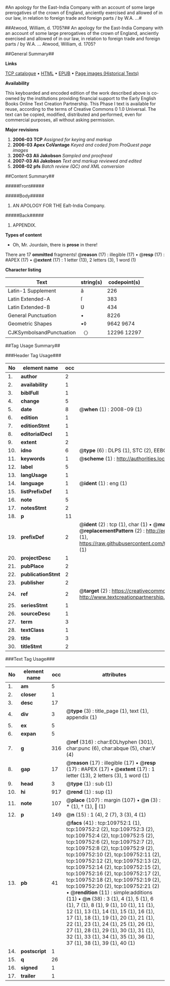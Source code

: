 #An apology for the East-India Company with an account of some large prerogatives of the crown of England, anciently exercised and allowed of in our law, in relation to foreign trade and foreign parts / by W.A. ...#

##Atwood, William, d. 1705?##
An apology for the East-India Company with an account of some large prerogatives of the crown of England, anciently exercised and allowed of in our law, in relation to foreign trade and foreign parts / by W.A. ...
Atwood, William, d. 1705?

##General Summary##

**Links**

[TCP catalogue](http://www.ota.ox.ac.uk/tcp/)  • 
[HTML](http://tei.it.ox.ac.uk/tcp/Texts-HTML/free/A26/A26167.html)  • 
[EPUB](http://tei.it.ox.ac.uk/tcp/Texts-EPUB/free/A26/A26167.epub) • 
[Page images (Historical Texts)](https://data.historicaltexts.jisc.ac.uk/view?pubId=eebo-26640325e&pageId=eebo-26640325e-109752-1)

**Availability**

This keyboarded and encoded edition of the
	       work described above is co-owned by the institutions
	       providing financial support to the Early English Books
	       Online Text Creation Partnership. This Phase I text is
	       available for reuse, according to the terms of Creative
	       Commons 0 1.0 Universal. The text can be copied,
	       modified, distributed and performed, even for
	       commercial purposes, all without asking permission.

**Major revisions**

1. __2006-03__ __TCP__ *Assigned for keying and markup*
1. __2006-03__ __Apex CoVantage__ *Keyed and coded from ProQuest page images*
1. __2007-03__ __Ali Jakobson__ *Sampled and proofread*
1. __2007-03__ __Ali Jakobson__ *Text and markup reviewed and edited*
1. __2008-02__ __pfs__ *Batch review (QC) and XML conversion*

##Content Summary##

#####Front#####

#####Body#####

1. AN APOLOGY FOR THE Eaſt-India Company.

#####Back#####

1. APPENDIX.

**Types of content**

  * Oh, Mr. Jourdain, there is **prose** in there!

There are 17 **ommitted** fragments! 
 @__reason__ (17) : illegible (17)  •  @__resp__ (17) : #APEX (17)  •  @__extent__ (17) : 1 letter (13), 2 letters (3), 1 word (1)

**Character listing**


|Text|string(s)|codepoint(s)|
|---|---|---|
|Latin-1 Supplement|â|226|
|Latin Extended-A|ſ|383|
|Latin Extended-B|Ʋ|434|
|General Punctuation|•|8226|
|Geometric Shapes|▪◊|9642 9674|
|CJKSymbolsandPunctuation|〈〉|12296 12297|

##Tag Usage Summary##

###Header Tag Usage###

|No|element name|occ|attributes|
|---|---|---|---|
|1.|__author__|2||
|2.|__availability__|1||
|3.|__biblFull__|1||
|4.|__change__|5||
|5.|__date__|8| @__when__ (1) : 2008-09 (1)|
|6.|__edition__|1||
|7.|__editionStmt__|1||
|8.|__editorialDecl__|1||
|9.|__extent__|2||
|10.|__idno__|6| @__type__ (6) : DLPS (1), STC (2), EEBO-CITATION (1), OCLC (1), VID (1)|
|11.|__keywords__|1| @__scheme__ (1) : http://authorities.loc.gov/ (1)|
|12.|__label__|5||
|13.|__langUsage__|1||
|14.|__language__|1| @__ident__ (1) : eng (1)|
|15.|__listPrefixDef__|1||
|16.|__note__|5||
|17.|__notesStmt__|2||
|18.|__p__|11||
|19.|__prefixDef__|2| @__ident__ (2) : tcp (1), char (1)  •  @__matchPattern__ (2) : ([0-9\-]+):([0-9IVX]+) (1), (.+) (1)  •  @__replacementPattern__ (2) : http://eebo.chadwyck.com/downloadtiff?vid=$1&page=$2 (1), https://raw.githubusercontent.com/textcreationpartnership/Texts/master/tcpchars.xml#$1 (1)|
|20.|__projectDesc__|1||
|21.|__pubPlace__|2||
|22.|__publicationStmt__|2||
|23.|__publisher__|2||
|24.|__ref__|2| @__target__ (2) : https://creativecommons.org/publicdomain/zero/1.0/ (1), http://www.textcreationpartnership.org/docs/. (1)|
|25.|__seriesStmt__|1||
|26.|__sourceDesc__|1||
|27.|__term__|3||
|28.|__textClass__|1||
|29.|__title__|3||
|30.|__titleStmt__|2||


###Text Tag Usage###

|No|element name|occ|attributes|
|---|---|---|---|
|1.|__am__|5||
|2.|__closer__|1||
|3.|__desc__|17||
|4.|__div__|3| @__type__ (3) : title_page (1), text (1), appendix (1)|
|5.|__ex__|5||
|6.|__expan__|5||
|7.|__g__|316| @__ref__ (316) : char:EOLhyphen (301), char:punc (6), char:abque (5), char:V (4)|
|8.|__gap__|17| @__reason__ (17) : illegible (17)  •  @__resp__ (17) : #APEX (17)  •  @__extent__ (17) : 1 letter (13), 2 letters (3), 1 word (1)|
|9.|__head__|3| @__type__ (1) : sub (1)|
|10.|__hi__|917| @__rend__ (1) : sup (1)|
|11.|__note__|107| @__place__ (107) : margin (107)  •  @__n__ (3) : * (1), † (1), ‖ (1)|
|12.|__p__|149| @__n__ (15) : 1 (4), 2 (7), 3 (3), 4 (1)|
|13.|__pb__|41| @__facs__ (41) : tcp:109752:1 (1), tcp:109752:2 (2), tcp:109752:3 (2), tcp:109752:4 (2), tcp:109752:5 (2), tcp:109752:6 (2), tcp:109752:7 (2), tcp:109752:8 (2), tcp:109752:9 (2), tcp:109752:10 (2), tcp:109752:11 (2), tcp:109752:12 (2), tcp:109752:13 (2), tcp:109752:14 (2), tcp:109752:15 (2), tcp:109752:16 (2), tcp:109752:17 (2), tcp:109752:18 (2), tcp:109752:19 (2), tcp:109752:20 (2), tcp:109752:21 (2)  •  @__rendition__ (11) : simple:additions (11)  •  @__n__ (38) : 3 (1), 4 (1), 5 (1), 6 (1), 7 (1), 8 (1), 9 (1), 10 (1), 11 (1), 12 (1), 13 (1), 14 (1), 15 (1), 16 (1), 17 (1), 18 (1), 19 (1), 20 (1), 21 (1), 22 (1), 23 (1), 24 (1), 25 (1), 26 (1), 27 (1), 28 (1), 29 (1), 30 (1), 31 (1), 32 (1), 33 (1), 34 (1), 35 (1), 36 (1), 37 (1), 38 (1), 39 (1), 40 (1)|
|14.|__postscript__|1||
|15.|__q__|26||
|16.|__signed__|1||
|17.|__trailer__|1||
